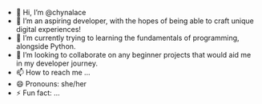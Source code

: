 - 👋 Hi, I’m @chynalace
- 👀 I’m an aspiring developer, with the hopes of being able to craft unique digital experiences!
- 🌱 I’m currently trying to learning the fundamentals of programming, alongside Python.
- 💞️ I’m looking to collaborate on any beginner projects that would aid me in my developer journey.
- 📫 How to reach me ...
- 😄 Pronouns: she/her
- ⚡ Fun fact: ...

<!---
chynalace/chynalace is a ✨ special ✨ repository because its `README.md` (this file) appears on your GitHub profile.
You can click the Preview link to take a look at your changes.
--->
